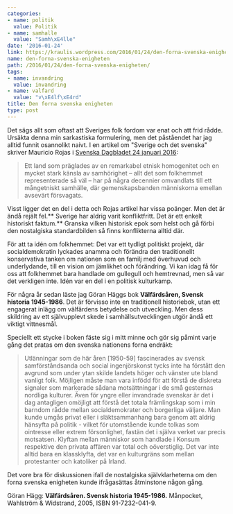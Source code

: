 ```yaml
---
categories:
- name: politik
  value: Politik
- name: samhalle
  value: "Samh\xE4lle"
date: '2016-01-24'
link: https://kraulis.wordpress.com/2016/01/24/den-forna-svenska-enigheten/
name: den-forna-svenska-enigheten
path: /2016/01/24/den-forna-svenska-enigheten/
tags:
- name: invandring
  value: invandring
- name: valfard
  value: "v\xE4lf\xE4rd"
title: Den forna svenska enigheten
type: post
---
```

Det sägs allt som oftast att Sveriges folk fordom var enat och att frid rådde. Ursäkta denna min sarkastiska formulering, men det påståendet har jag alltid funnit osannolikt naivt. I en artikel om "Sverige och det svenska" skriver Mauricio Rojas i [Svenska Dagbladet 24 januari 2016](http://www.svd.se/vem-ger-folkhemsnostalgin-konkurrens):

> Ett land som präglades av en remarkabel etnisk homogenitet och en mycket stark känsla av samhörighet – allt det som folkhemmet representerade så väl – har på några decennier omvandlats till ett mångetniskt samhälle, där gemenskapsbanden människorna emellan avsevärt försvagats.

Visst ligger det en del i detta och Rojas artikel har vissa poänger. Men det är ändå rejält fel.** Sverige har aldrig varit konfliktfritt. Det är ett enkelt historiskt faktum.** Granska vilken historisk epok som helst och gå förbi den nostalgiska standardbilden så finns konflikterna alltid där.

För att ta idén om folkhemmet: Det var ett tydligt politiskt projekt, där socialdemokratin lyckades anamma och förändra den traditionellt konservativa tanken om nationen som en familj med överhuvud och underlydande, till en vision om jämlikhet och förändring. Vi kan idag få för oss att folkhemmet bara handlade om gullegull och hemtrevnad, men så var det verkligen inte. Idén var en del i en politisk kulturkamp.

För några år sedan läste jag Göran Häggs bok **Välfärdsåren, Svensk historia 1945-1986**. Det är förvisso inte en traditionell historiebok, utan ett engagerat inlägg om välfärdens betydelse och utveckling. Men dess skildring av ett självupplevt skede i samhällsutvecklingen utgör ändå ett viktigt vittnesmål.

Speciellt ett stycke i boken fäste sig i mitt minne och gör sig påmint varje gång det pratas om den svenska nationens forna endräkt:

> Utlänningar som de här åren [1950-59] fascinerades av svensk samförståndsanda och social ingenjörskonst tycks inte ha förstått den avgrund som under ytan skilde landets höger och vänster ute bland vanligt folk. Möjligen måste man vara infödd för att förstå de diskreta signaler som markerade sådana motsättningar i de små gesternas nordliga kulturer. Även för yngre eller invandrade svenskar är det i dag antagligen omöjligt att förstå det totala främlingskap som i min barndom rådde mellan socialdemokrater och borgerliga väljare. Man kunde umgås privat eller i släktsammanhang bara genom att aldrig hänsyfta på politik - vilket för utomstående kunde tolkas som ointresse eller extrem försonlighet, fastän det i själva verket var precis motsatsen. Klyftan mellan människor som handlade i Konsum respektive den privata affären var total och oöverstiglig. Det var inte alltid bara en klassklyfta, det var en kulturgräns som mellan protestanter och katoliker på Irland.

Det vore bra för diskussionen ifall de nostalgiska självklarheterna om den forna svenska enigheten kunde ifrågasättas åtminstone någon gång.

Göran Hägg: **Välfärdsåren. Svensk historia 1945-1986.** Månpocket, Wahlström &amp; Widstrand, 2005, ISBN 91-7232-041-9.

